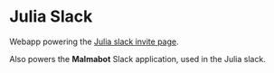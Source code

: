 # Julia Slack

Webapp powering the [Julia slack invite page](https://slackinvite.julialang.org).

Also powers the **Malmabot** Slack application, used in the Julia slack.
